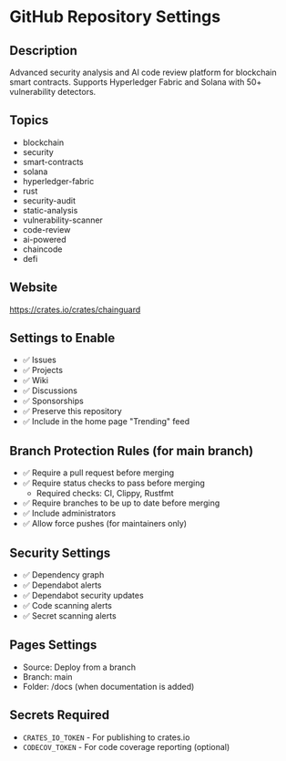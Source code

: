# GitHub Repository Settings

## Description
Advanced security analysis and AI code review platform for blockchain smart contracts. Supports Hyperledger Fabric and Solana with 50+ vulnerability detectors.

## Topics
- blockchain
- security
- smart-contracts
- solana
- hyperledger-fabric
- rust
- security-audit
- static-analysis
- vulnerability-scanner
- code-review
- ai-powered
- chaincode
- defi

## Website
https://crates.io/crates/chainguard

## Settings to Enable
- ✅ Issues
- ✅ Projects
- ✅ Wiki
- ✅ Discussions
- ✅ Sponsorships
- ✅ Preserve this repository
- ✅ Include in the home page "Trending" feed

## Branch Protection Rules (for main branch)
- ✅ Require a pull request before merging
- ✅ Require status checks to pass before merging
  - Required checks: CI, Clippy, Rustfmt
- ✅ Require branches to be up to date before merging
- ✅ Include administrators
- ✅ Allow force pushes (for maintainers only)

## Security Settings
- ✅ Dependency graph
- ✅ Dependabot alerts
- ✅ Dependabot security updates
- ✅ Code scanning alerts
- ✅ Secret scanning alerts

## Pages Settings
- Source: Deploy from a branch
- Branch: main
- Folder: /docs (when documentation is added)

## Secrets Required
- `CRATES_IO_TOKEN` - For publishing to crates.io
- `CODECOV_TOKEN` - For code coverage reporting (optional) 